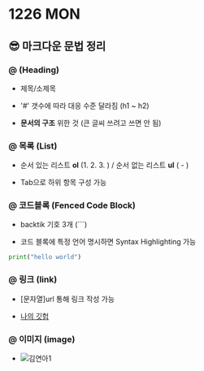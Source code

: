 # 1226 MON 

## 😎 마크다운 문법 정리

### @ (Heading)

  - 제목/소제목

  - '#' 갯수에 따라 대응 수준 달라짐 (h1 ~ h2)

  - **문서의 구조** 위한 것 (큰 글씨 쓰려고 쓰면 안 됨)


### @ 목록 (List)

  - 순서 있는 리스트 **ol** (1. 2. 3. ) / 순서 없는 리스트 **ul** ( - )

  - Tab으로 하위 항목 구성 가능


### @ 코드블록 (Fenced Code Block)

  - backtik 기호 3개 (```)

  - 코드 블록에 특정 언어 명시하면 Syntax Highlighting 가능

  ```python
  print("hello world")
  ```
  

### @ 링크 (link)

  - [문자열]url 통해 링크 작성 가능

  - [나의 깃헙](https://github.com/ssongnoss66)


### @ 이미지 (image)

  <!-- - ![문자열](url) 통해 이미지 삽입 가능 -->

  - ![김연아1](https://cdn.mhnse.com/news/photo/202207/129223_120003_552.jpg)